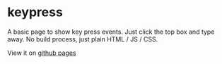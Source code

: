 # keypress

A basic page to show key press events. Just click the top box and type away. No build process, just plain HTML / JS / CSS.

View it on [github pages](https://metriccaution.github.io/keypress/)
